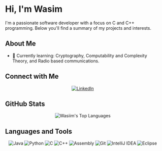# Hi, I'm Wasim

I'm a passionate software developer with a focus on C and C++ programming. Below you'll find a summary of my projects and interests.

## About Me

- 🌱 Currently learning: Cryptography, Computability and Complexity Theory, and Radio based communications.

## Connect with Me

<p align="center">
  <a href="https://www.linkedin.com/in/wasim-shebalny-9244bb25b/"><img src="https://img.shields.io/badge/LinkedIn-0A66C2?style=for-the-badge&logo=linkedin&logoColor=white" alt="LinkedIn"></a>
</p>

## GitHub Stats

<p align="center">
  <img src="https://github-readme-stats.vercel.app/api/top-langs/?username=WasiimSheb&layout=compact&theme=radical" alt="Wasiim's Top Languages">
</p>

## Languages and Tools

<p align="center">
  <img src="https://img.shields.io/badge/Java-ED8B00?style=for-the-badge&logo=java&logoColor=white" alt="Java">
  <img src="https://img.shields.io/badge/Python-3776AB?style=for-the-badge&logo=python&logoColor=white" alt="Python">
  <img src="https://img.shields.io/badge/C-A8B9CC?style=for-the-badge&logo=c&logoColor=white" alt="C">
  <img src="https://img.shields.io/badge/C++-00599C?style=for-the-badge&logo=cplusplus&logoColor=white" alt="C++">
  <img src="https://img.shields.io/badge/Assembly-525252?style=for-the-badge&logo=assembly&logoColor=white" alt="Assembly">
  <img src="https://img.shields.io/badge/Git-F05032?style=for-the-badge&logo=git&logoColor=white" alt="Git">
  <img src="https://img.shields.io/badge/IntelliJ_IDEA-000000?style=for-the-badge&logo=intellij-idea&logoColor=white" alt="IntelliJ IDEA">
  <img src="https://img.shields.io/badge/Eclipse-2C2255?style=for-the-badge&logo=eclipse&logoColor=white" alt="Eclipse">
</p>
